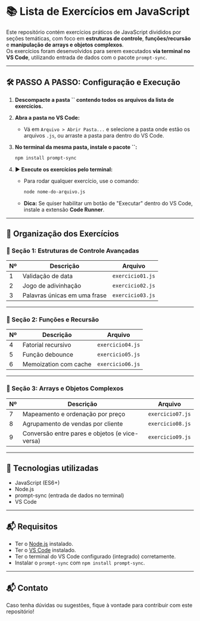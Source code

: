 # 📚 Lista de Exercícios em JavaScript

Este repositório contém exercícios práticos de JavaScript divididos por seções temáticas, com foco em **estruturas de controle**, **funções/recursão** e **manipulação de arrays e objetos complexos**.\
Os exercícios foram desenvolvidos para serem executados **via terminal no VS Code**, utilizando entrada de dados com o pacote `prompt-sync`.

---

## 🛠️ PASSO A PASSO: Configuração e Execução

1. **Descompacte a pasta **``** contendo todos os arquivos da lista de exercícios.**

2. **Abra a pasta no VS Code:**

   - Vá em `Arquivo > Abrir Pasta...` e selecione a pasta onde estão os arquivos `.js`, ou arraste a pasta para dentro do VS Code.

3. **No terminal da mesma pasta, instale o pacote **``**:**

   ```bash
   npm install prompt-sync
   ```

4. **▶️ Execute os exercícios pelo terminal:**

   - Para rodar qualquer exercício, use o comando:

     ```bash
     node nome-do-arquivo.js
     ```

   - **Dica:** Se quiser habilitar um botão de "Executar" dentro do VS Code, instale a extensão **Code Runner**.

---

## 📂 Organização dos Exercícios

### 🔷 Seção 1: Estruturas de Controle Avançadas

| Nº | Descrição                    | Arquivo                           |
| -- | ---------------------------- | --------------------------------- |
| 1  | Validação de data            | `exercicio01.js`   |
| 2  | Jogo de adivinhação          | `exercicio02.js` |
| 3  | Palavras únicas em uma frase | `exercicio03.js`  |

---

### 🔷 Seção 2: Funções e Recursão

| Nº | Descrição             | Arquivo                             |
| -- | --------------------- | ----------------------------------- |
| 4  | Fatorial recursivo    | `exercicio04.js` |
| 5  | Função debounce       | `exercicio05.js`           |
| 6  | Memoization com cache | `exercicio06.js`        |

---

### 🔷 Seção 3: Arrays e Objetos Complexos

| Nº | Descrição                                      | Arquivo                               |
| -- | ---------------------------------------------- | ------------------------------------- |
| 7  | Mapeamento e ordenação por preço               | `exercicio07.js` |
| 8  | Agrupamento de vendas por cliente              | `exercicio08.js` |
| 9  | Conversão entre pares e objetos (e vice-versa) | `exercicio09.js`   |

---

## 🚀 Tecnologias utilizadas

- JavaScript (ES6+)
- Node.js
- prompt-sync (entrada de dados no terminal)
- VS Code

---

## 📬 Requisitos

- Ter o [Node.js](https://nodejs.org/) instalado.
- Ter o [VS Code](https://code.visualstudio.com/) instalado.
- Ter o terminal do VS Code configurado (integrado) corretamente.
- Instalar o `prompt-sync` com `npm install prompt-sync`.

---

## 📬 Contato

Caso tenha dúvidas ou sugestões, fique à vontade para contribuir com este repositório!

